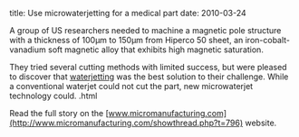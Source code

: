 title: Use microwaterjetting for a medical part 
date: 2010-03-24 

<!--break-->
A group of US researchers needed to machine a magnetic pole structure with a thickness of 100μm to 150μm from Hiperco 50 sheet, an iron-cobalt-vanadium soft magnetic alloy that exhibits high magnetic saturation.   
  
They tried several cutting methods with limited success, but were pleased to discover that [waterjetting](/4m-association/content/Water-jet-WJ-and-sinking-electrical-discharge-machining-/Water-jet-WJ-and-sinking-electrical-discharge-machining-.html) was the best solution to their challenge. While a conventional waterjet could not cut the part, new microwaterjet technology could.   .html
  
Read the full story on the [www.micromanufacturing.com](http://www.micromanufacturing.com/showthread.php?t=796) website.
